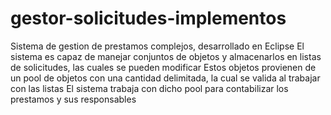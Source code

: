 # gestor-solicitudes-implementos
Sistema de gestion de prestamos complejos, desarrollado en Eclipse
El sistema es capaz de manejar conjuntos de objetos y almacenarlos en listas de solicitudes, las cuales se pueden modificar
Estos objetos provienen de un pool de objetos con una cantidad delimitada, la cual se valida al trabajar con las listas
El sistema trabaja con dicho pool para contabilizar los prestamos y sus responsables
